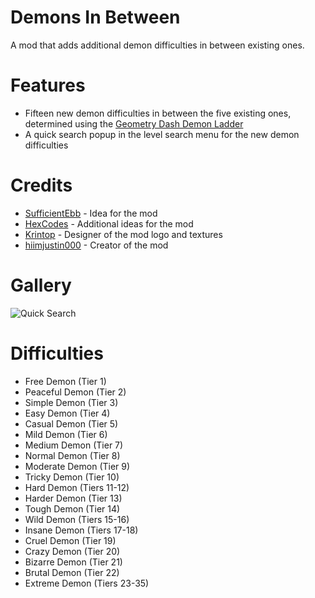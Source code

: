 # Demons In Between
A mod that adds additional demon difficulties in between existing ones.

# Features
- Fifteen new demon difficulties in between the five existing ones, determined using the [Geometry Dash Demon Ladder](https://gdladder.com)
- A quick search popup in the level search menu for the new demon difficulties

# Credits
- [SufficientEbb](user:20865884) - Idea for the mod
- [HexCodes](user:16858187) - Additional ideas for the mod
- [Krintop](user:7242014) - Designer of the mod logo and textures
- [hiimjustin000](user:7466002) - Creator of the mod

# Gallery
![Quick Search](hiimjustin000.demons_in_between/quicksearch.png&scale:0.8)

# Difficulties
- Free Demon (Tier 1)
- Peaceful Demon (Tier 2)
- Simple Demon (Tier 3)
- Easy Demon (Tier 4)
- Casual Demon (Tier 5)
- Mild Demon (Tier 6)
- Medium Demon (Tier 7)
- Normal Demon (Tier 8)
- Moderate Demon (Tier 9)
- Tricky Demon (Tier 10)
- Hard Demon (Tiers 11-12)
- Harder Demon (Tier 13)
- Tough Demon (Tier 14)
- Wild Demon (Tiers 15-16)
- Insane Demon (Tiers 17-18)
- Cruel Demon (Tier 19)
- Crazy Demon (Tier 20)
- Bizarre Demon (Tier 21)
- Brutal Demon (Tier 22)
- Extreme Demon (Tiers 23-35)
